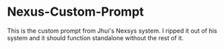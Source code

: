 # Nexus-Custom-Prompt
This is the custom prompt from Jhui's Nexsys system. I ripped it out of his system and it should function standalone without the rest of it.
